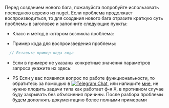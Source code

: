 Перед созданием нового бага, пожалуйста попробуйте использовать последнюю версию из nuget. Если проблема продолжает воспроизводиться, то для создания нового бага отразите краткую суть проблемы в заголовке и заполните следующие пункты:

- Класс и метод в котором возникла проблема:

- Пример кода для воспроизведения проблемы:

```csharp
  // Вставьте пример кода сюда
```

- Если в примере не указаны конкретные значения параметров запроса укажите их здесь:

- PS Если у вас появился вопрос по работе функциональности, то обратитесь за помощью в [![Telegram Chat](https://img.shields.io/badge/Chat-Telegram-0F80C1.svg)](https://t.me/joinchat/CHFCHxHqca0waHIe3-Fuqg), или напишите [мне](https://telegram.me/inyutin_maxim), не нужно плодить задачи типа как работает ф-я X, в противном случае буду закрывать без объяснения причины. После разбора проблемы будем дополнять документацию более полными примерами
